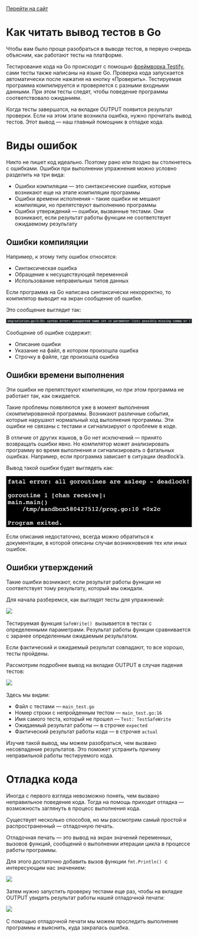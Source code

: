 [Перейти на сайт](https://ru.hexlet.io)

# Как читать вывод тестов в Go

Чтобы вам было проще разобраться в выводе тестов, в первую очередь объясним, как работают тесты на платформе.

Тестирование кода на Go происходит с помощью [фреймворка Testify](https://github.com/stretchr/testify/), сами тесты также написаны на языке Go. Проверка кода запускается автоматически после нажатия на кнопку «Проверить». Тестируемая программа компилируется и проверяется с разными входными данными. При этом тесты следят, чтобы поведение программы соответствовало ожиданиям.

Когда тесты завершатся, на вкладке OUTPUT появится результат проверки. Если на этом этапе возникла ошибка, нужно прочитать вывод тестов. Этот вывод — наш главный помощник в отладке кода.

# Виды ошибок

Никто не пишет код идеально. Поэтому рано или поздно вы столкнетесь с ошибками. Ошибки при выполнении упражнения можно условно разделить на три вида:

* Ошибки компиляции — это синтаксические ошибки, которые возникают еще на этапе компиляции программы
* Ошибки времени исполнения – такие ошибки не мешают компиляции, но препятствуют выполнению программы
* Ошибки утверждений — ошибки, вызванные тестами. Они возникают, если результат работы функции не соответствует ожидаемому результату

## Ошибки компиляции

Например, к этому типу ошибок относятся:

* Синтаксическая ошибка
* Обращение к несуществующей переменной
* Использование неправильных типов данных

Если программа на Go написана синтаксически некорректно, то компилятор выводит на экран сообщение об ошибке.

Это сообщение выглядит так:

![](./assets/go-error-compilation.png)

Сообщение об ошибке содержит:

* Описание ошибки
* Указание на файл, в котором произошла ошибка
* Строчку в файле, где произошла ошибка

## Ошибки времени выполнения

Эти ошибки не препятствуют компиляции, но при этом программа не работает так, как ожидается.

Такие проблемы появляются уже в момент выполнения скомпилированной программы. Возникают различные события, которые нарушают нормальный ход выполнения программы. Эти ошибки не связаны с тестами и сигнализируют о проблеме в коде.

В отличие от других языков, в Go нет исключений — принято возвращать ошибки явно. Но компилятор может анализировать программу во время выполнения и сигнализировать о фатальных ошибках. Например, если программа зависает в ситуации deadlock’a.

Вывод такой ошибки будет выглядеть как:

![](./assets/corutine-errors.png)

Если описания недостаточно, всегда можно обратиться к документации, в которой описаны случаи возникновения тех или иных ошибок.

## Ошибки утверждений

Такие ошибки возникают, если результат работы функции не соответствует тому результату, который мы ожидали.

Для начала разберемся, как выглядят тесты для упражнений:

![](https://files.carrotquest.app/knowledge-bases-images/articles/64033/64033-1732284046457-4x0hec9u.png)

Тестируемая функция `SafeWrite()`  вызывается в тестах с определенными параметрами. Результат работы функции сравнивается с заранее определенным ожидаемым результатом.

Если фактический и ожидаемый результат совпадают, то все хорошо, тесты пройдены.

Рассмотрим подробнее вывод на вкладке OUTPUT в случае падения тестов:

![](https://files.carrotquest.app/knowledge-bases-images/articles/64033/64033-1732284064855-1ikxkrh2.png)

Здесь мы видим:

* Файл с тестами — `main_test.go`
* Номер строки с непройденным тестом — `main_test.go:16`
* Имя самого теста, который не прошел — `Test: TestSafeWrite`
* Ожидаемый результат работы — в строчке `expected`
* Фактический результат работы кода — в строчке `actual`

Изучив такой вывод, мы можем разобраться, чем вызвано несовпадение результатов. Это поможет устранить причину неправильной работы тестируемого кода.

# Отладка кода

Иногда с первого взгляда невозможно понять, чем вызвано неправильное поведение кода. Тогда на помощь приходит отладка — возможность заглянуть в процесс выполнения кода.

Существует несколько способов, но мы рассмотрим самый простой и распространенный — отладочную печать.

Отладочная печать — это вывод на экран значений переменных, вызовов функций, сообщений о выполнении итерации цикла в процессе работы программы.

Для этого достаточно добавить вызов функции `fmt.Println()`  с интересующим нас значением:

![](https://files.carrotquest.app/knowledge-bases-images/articles/64033/64033-1732284076259-4njbzz5w.png)

Затем нужно запустить проверку тестами еще раз, чтобы на вкладке OUTPUT увидеть результат работы нашей отладочной печати:

![](https://files.carrotquest.app/knowledge-bases-images/articles/64033/64033-1732284086166-mqmd4hkh.png)

С помощью отладочной печати мы можем проследить выполнение программы и выяснить, куда закралась ошибка.
